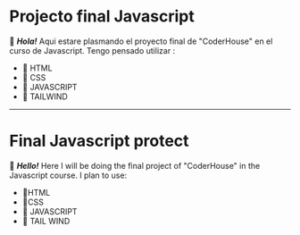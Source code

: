 # Projecto final Javascript
👋 ***Hola!*** Aqui estare plasmando el proyecto final de "CoderHouse" en el curso de Javascript.
Tengo pensado utilizar :
- 🚀 HTML
- 🚀 CSS
- 🚀 JAVASCRIPT
- 🚀 TAILWIND

---
# Final Javascript protect
👋 ***Hello!*** Here I will be doing the final project of "CoderHouse" in the Javascript course.
I plan to use:
- 🚀HTML
- 🚀CSS
- 🚀 JAVASCRIPT
- 🚀 TAIL WIND
